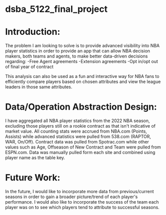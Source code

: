 # dsba_5122_final_project

# Introduction:
The problem I am looking to solve is to provide advanced visibility into NBA player statistics in order to provide an app that can allow NBA decision makers, both teams and agents, to make better data-driven decisions regarding:
-Free Agent agreements
-Extension agreements
-Opt in/opt out of final year of contract 

This analysis can also be used as a fun and interactive way for NBA fans to efficiently compare players based on chosen attributes and view the league leaders in those same attributes.

# Data/Operation Abstraction Design:
 I have aggregated all NBA player statistics from the 2022 NBA season, excluding those players still on a rookie contract as that isn't indicative of market value. All counting stats were accrued from NBA.com (Points, Assists) while advanced statistics were pulled from 538.com (RAPTOR, WAR, On/Off). Contract data was pulled from Spotrac.com while other values such as Age, Offseason of New Contract and Team were pulled from ESPN.com. Data was manually pulled form each site and combined using player name as the table key.

# Future Work:
In the future, I would like to incorporate more data from previous/current seasons in order to gain a broader picture/trend of each player's performance. I would also like to incorporate the success of the team each player was on to see which players tend to attribute to successful seasons. 

